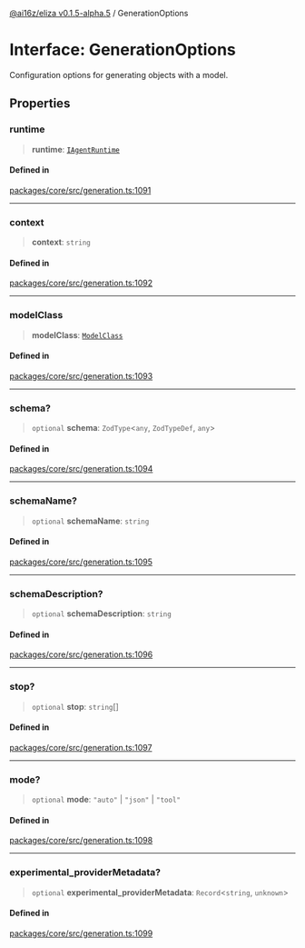 [@ai16z/eliza v0.1.5-alpha.5](../index.md) / GenerationOptions

# Interface: GenerationOptions

Configuration options for generating objects with a model.

## Properties

### runtime

> **runtime**: [`IAgentRuntime`](IAgentRuntime.md)

#### Defined in

[packages/core/src/generation.ts:1091](https://github.com/roschler/eliza/blob/main/packages/core/src/generation.ts#L1091)

***

### context

> **context**: `string`

#### Defined in

[packages/core/src/generation.ts:1092](https://github.com/roschler/eliza/blob/main/packages/core/src/generation.ts#L1092)

***

### modelClass

> **modelClass**: [`ModelClass`](../enumerations/ModelClass.md)

#### Defined in

[packages/core/src/generation.ts:1093](https://github.com/roschler/eliza/blob/main/packages/core/src/generation.ts#L1093)

***

### schema?

> `optional` **schema**: `ZodType`\<`any`, `ZodTypeDef`, `any`\>

#### Defined in

[packages/core/src/generation.ts:1094](https://github.com/roschler/eliza/blob/main/packages/core/src/generation.ts#L1094)

***

### schemaName?

> `optional` **schemaName**: `string`

#### Defined in

[packages/core/src/generation.ts:1095](https://github.com/roschler/eliza/blob/main/packages/core/src/generation.ts#L1095)

***

### schemaDescription?

> `optional` **schemaDescription**: `string`

#### Defined in

[packages/core/src/generation.ts:1096](https://github.com/roschler/eliza/blob/main/packages/core/src/generation.ts#L1096)

***

### stop?

> `optional` **stop**: `string`[]

#### Defined in

[packages/core/src/generation.ts:1097](https://github.com/roschler/eliza/blob/main/packages/core/src/generation.ts#L1097)

***

### mode?

> `optional` **mode**: `"auto"` \| `"json"` \| `"tool"`

#### Defined in

[packages/core/src/generation.ts:1098](https://github.com/roschler/eliza/blob/main/packages/core/src/generation.ts#L1098)

***

### experimental\_providerMetadata?

> `optional` **experimental\_providerMetadata**: `Record`\<`string`, `unknown`\>

#### Defined in

[packages/core/src/generation.ts:1099](https://github.com/roschler/eliza/blob/main/packages/core/src/generation.ts#L1099)

